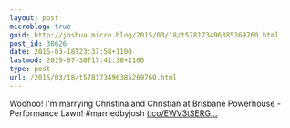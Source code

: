 ```yaml
---
layout: post
microblog: true
guid: http://joshua.micro.blog/2015/03/18/t578173496385269760.html
post_id: 38626
date: 2015-03-18T23:37:58+1100
lastmod: 2019-07-30T17:41:36+1100
type: post
url: /2015/03/18/t578173496385269760.html
---
```

Woohoo! I'm marrying Christina and Christian at Brisbane Powerhouse - Performance Lawn! #marriedbyjosh [t.co/EWV3tSERG...](http://t.co/EWV3tSERGV)
